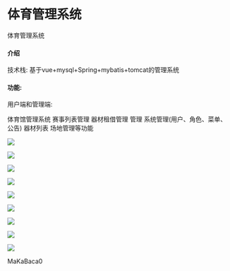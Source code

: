 # 体育管理系统

体育管理系统

#### 介绍

技术栈:
基于vue+mysql+Spring+mybatis+tomcat的管理系统

#### 功能:

用户端和管理端:  

体育馆管理系统 赛事列表管理 器材租借管理 管理 系统管理(用户、角色、菜单、公告) 器材列表 场地管理等功能

![](https://yunzhuceshi.oss-cn-beijing.aliyuncs.com/ceshi/2024/06/19/f5538453a6944701a07ed592f4e0257a.png)

![](https://yunzhuceshi.oss-cn-beijing.aliyuncs.com/ceshi/2024/06/19/34883a62cadb4babbf48a2d2793c616f.png)

![](https://yunzhuceshi.oss-cn-beijing.aliyuncs.com/ceshi/2024/06/19/2d12327573f943ae93d3bb6b271b02ad.png)

![](https://yunzhuceshi.oss-cn-beijing.aliyuncs.com/ceshi/2024/06/19/c225e51b341e4123be79f97539b0ee60.png)

![](https://yunzhuceshi.oss-cn-beijing.aliyuncs.com/ceshi/2024/06/19/e8b6296de84f43819befc85df2e3406e.png)

![](https://yunzhuceshi.oss-cn-beijing.aliyuncs.com/ceshi/2024/06/19/cc42f6539afd462886b6dc12f009d676.png)

![](https://yunzhuceshi.oss-cn-beijing.aliyuncs.com/ceshi/2024/06/19/6d02eecf27b9427391eca61f764ccc1c.png)

![](https://yunzhuceshi.oss-cn-beijing.aliyuncs.com/ceshi/2024/06/19/91a66b3912434bd7b3275b5fe4115edf.png)

![](https://yunzhuceshi.oss-cn-beijing.aliyuncs.com/ceshi/2024/06/19/687dc851fb07468baa16288cd058e0d4.png)

MaKaBaca0
